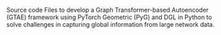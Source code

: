 Source code Files to develop a Graph Transformer-based Autoencoder (GTAE) framework using PyTorch Geometric (PyG) and DGL in Python to solve challenges in capturing global information from large network data.
